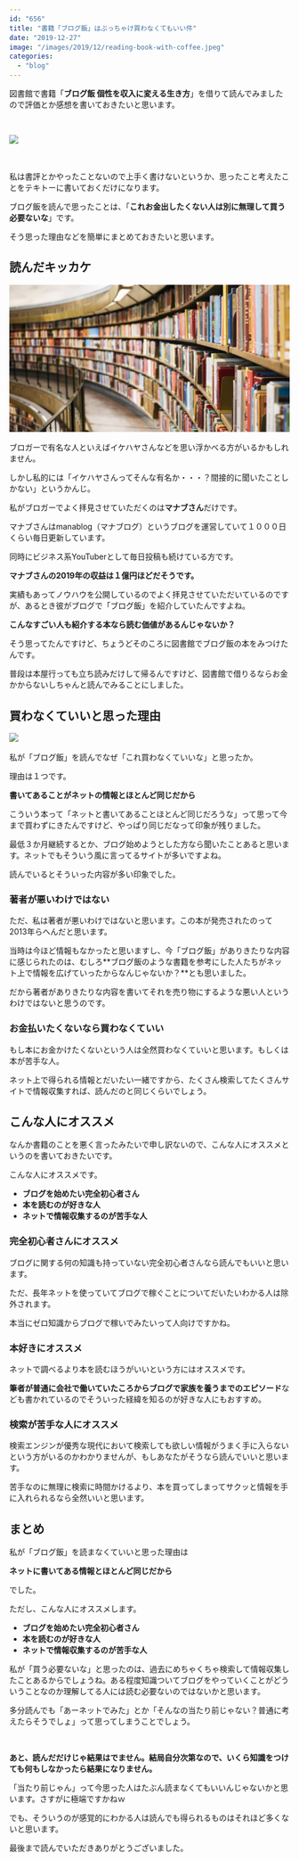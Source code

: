 ```yaml
---
id: "656"
title: "書籍「ブログ飯」はぶっちゃけ買わなくてもいい件"
date: "2019-12-27"
image: "/images/2019/12/reading-book-with-coffee.jpeg"
categories: 
  - "blog"
---
```


図書館で書籍「**ブログ飯 個性を収入に変える生き方**」を借りて読んでみましたので評価とか感想を書いておきたいと思います。

 

![](../../assets/images/2019/12/burogumeshi.png)

 

私は書評とかやったことないので上手く書けないというか、思ったこと考えたことをテキトーに書いておくだけになります。

ブログ飯を読んで思ったことは、「**これお金出したくない人は別に無理して買う必要ないな**」です。

そう思った理由などを簡単にまとめておきたいと思います。

## 読んだキッカケ

![図書館](/images/2019/12/library.jpg)

ブロガーで有名な人といえばイケハヤさんなどを思い浮かべる方がいるかもしれません。

しかし私的には「イケハヤさんってそんな有名か・・・？間接的に聞いたことしかない」というかんじ。

私がブロガーでよく拝見させていただくのは**マナブさん**だけです。

マナブさんはmanablog（マナブログ）というブログを運営していて１０００日くらい毎日更新しています。

同時にビジネス系YouTuberとして毎日投稿も続けている方です。

**マナブさんの2019年の収益は１億円ほどだそうです。**

実績もあってノウハウを公開しているのでよく拝見させていただいているのですが、あるとき彼がブログで「ブログ飯」を紹介していたんですよね。

**こんなすごい人も紹介する本なら読む価値があるんじゃないか？**

そう思ってたんですけど、ちょうどそのころに図書館でブログ飯の本をみつけたんです。

普段は本屋行っても立ち読みだけして帰るんですけど、図書館で借りるならお金かからないしちゃんと読んでみることにしました。

## 買わなくていいと思った理由

![](../../assets/images/2019/12/question-3d.jpg)

私が「ブログ飯」を読んでなぜ「これ買わなくていいな」と思ったか。

理由は１つです。

**書いてあることがネットの情報とほとんど同じだから**

こういう本って「ネットと書いてあることほとんど同じだろうな」って思って今まで買わずにきたんですけど、やっぱり同じだなって印象が残りました。

最低３か月継続するとか、ブログ始めようとした方なら聞いたことあると思います。ネットでもそういう風に言ってるサイトが多いですよね。

読んでいるとそういった内容が多い印象でした。

### 著者が悪いわけではない

ただ、私は著者が悪いわけではないと思います。この本が発売されたのって2013年らへんだと思います。

当時は今ほど情報もなかったと思いますし、今「ブログ飯」がありきたりな内容に感じられたのは、むしろ**ブログ飯のような書籍を参考にした人たちがネット上で情報を広げていったからなんじゃないか？**とも思いました。

だから著者がありきたりな内容を書いてそれを売り物にするような悪い人というわけではないと思うのです。

### お金払いたくないなら買わなくていい

もし本にお金かけたくないという人は全然買わなくていいと思います。もしくは本が苦手な人。

ネット上で得られる情報とだいたい一緒ですから、たくさん検索してたくさんサイトで情報収集すれば、読んだのと同じくらいでしょう。

## こんな人にオススメ

なんか書籍のことを悪く言ったみたいで申し訳ないので、こんな人にオススメというのを書いておきたいです。

こんな人にオススメです。

- **ブログを始めたい完全初心者さん**
- **本を読むのが好きな人**
- **ネットで情報収集するのが苦手な人**

### 完全初心者さんにオススメ

ブログに関する何の知識も持っていない完全初心者さんなら読んでもいいと思います。

ただ、長年ネットを使っていてブログで稼ぐことについてだいたいわかる人は除外されます。

本当にゼロ知識からブログで稼いでみたいって人向けですかね。

### 本好きにオススメ

ネットで調べるより本を読むほうがいいという方にはオススメです。

**筆者が普通に会社で働いていたころからブログで家族を養うまでのエピソード**なども書かれているのでそういった経緯を知るのが好きな人にもおすすめ。

### 検索が苦手な人にオススメ

検索エンジンが優秀な現代において検索しても欲しい情報がうまく手に入らないという方がいるのかわかりませんが、もしあなたがそうなら読んでいいと思います。

苦手なのに無理に検索に時間かけるより、本を買ってしまってサクッと情報を手に入れられるなら全然いいと思います。

## まとめ

私が「ブログ飯」を読まなくていいと思った理由は

**ネットに書いてある情報とほとんど同じだから**

でした。

ただし、こんな人にオススメします。

- **ブログを始めたい完全初心者さん**
- **本を読むのが好きな人**
- **ネットで情報収集するのが苦手な人**

私が「買う必要ないな」と思ったのは、過去にめちゃくちゃ検索して情報収集したことあるからでしょうね。ある程度知識ついてブログをやっていくことがどういうことなのか理解してる人には読む必要ないのではないかと思います。

多分読んでも「あーネットでみた」とか「そんなの当たり前じゃない？普通に考えたらそうでしょ」って思ってしまうことでしょう。

 

**あと、読んだだけじゃ結果はでません。結局自分次第なので、いくら知識をつけても何もしなかったら結果になりません。**

「当たり前じゃん」って今思った人はたぶん読まなくてもいいんじゃないかと思います。さすがに極端ですかねｗ

でも、そういうのが感覚的にわかる人は読んでも得られるものはそれほど多くないと思います。

最後まで読んでいただきありがとうございました。
